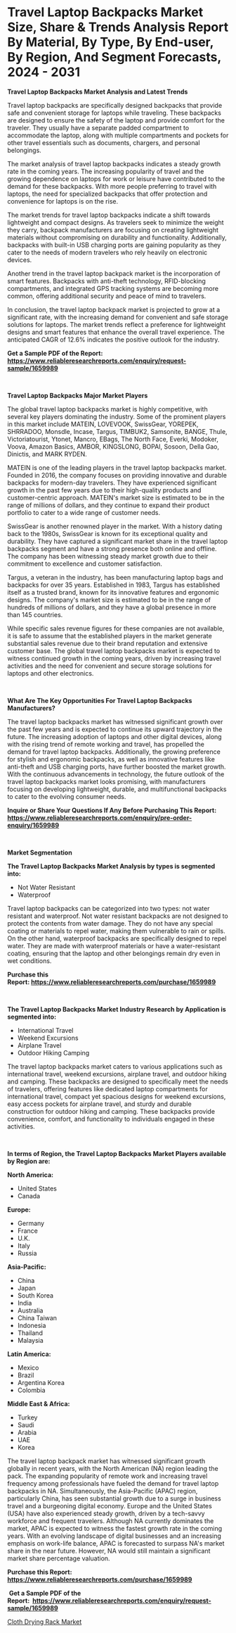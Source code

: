 <p><h1>Travel Laptop Backpacks Market Size, Share & Trends Analysis Report By Material, By Type, By End-user, By Region, And Segment Forecasts, 2024 - 2031</h1></p><p><strong>Travel Laptop Backpacks Market Analysis and Latest Trends</strong></p>
<p><p>Travel laptop backpacks are specifically designed backpacks that provide safe and convenient storage for laptops while traveling. These backpacks are designed to ensure the safety of the laptop and provide comfort for the traveler. They usually have a separate padded compartment to accommodate the laptop, along with multiple compartments and pockets for other travel essentials such as documents, chargers, and personal belongings.</p><p>The market analysis of travel laptop backpacks indicates a steady growth rate in the coming years. The increasing popularity of travel and the growing dependence on laptops for work or leisure have contributed to the demand for these backpacks. With more people preferring to travel with laptops, the need for specialized backpacks that offer protection and convenience for laptops is on the rise.</p><p>The market trends for travel laptop backpacks indicate a shift towards lightweight and compact designs. As travelers seek to minimize the weight they carry, backpack manufacturers are focusing on creating lightweight materials without compromising on durability and functionality. Additionally, backpacks with built-in USB charging ports are gaining popularity as they cater to the needs of modern travelers who rely heavily on electronic devices.</p><p>Another trend in the travel laptop backpack market is the incorporation of smart features. Backpacks with anti-theft technology, RFID-blocking compartments, and integrated GPS tracking systems are becoming more common, offering additional security and peace of mind to travelers.</p><p>In conclusion, the travel laptop backpack market is projected to grow at a significant rate, with the increasing demand for convenient and safe storage solutions for laptops. The market trends reflect a preference for lightweight designs and smart features that enhance the overall travel experience. The anticipated CAGR of 12.6% indicates the positive outlook for the industry.</p></p>
<p><strong>Get a Sample PDF of the Report:&nbsp; <a href="https://www.reliableresearchreports.com/enquiry/request-sample/1659989">https://www.reliableresearchreports.com/enquiry/request-sample/1659989</a></strong></p>
<p>&nbsp;</p>
<p><strong>Travel Laptop Backpacks Major Market Players</strong></p>
<p><p>The global travel laptop backpacks market is highly competitive, with several key players dominating the industry. Some of the prominent players in this market include MATEIN, LOVEVOOK, SwissGear, YOREPEK, ‎SHRRADOO, ‎Monsdle, Incase, Targus, TIMBUK2, Samsonite, BANGE, Thule, Victoriatourist, Ytonet, Mancro, EBags, The North Face, Everki, Modoker, Voova, Amazon Basics, AMBOR, KINGSLONG, BOPAI, Sosoon, Della Gao, Dinictis, and MARK RYDEN. </p><p>MATEIN is one of the leading players in the travel laptop backpacks market. Founded in 2016, the company focuses on providing innovative and durable backpacks for modern-day travelers. They have experienced significant growth in the past few years due to their high-quality products and customer-centric approach. MATEIN's market size is estimated to be in the range of millions of dollars, and they continue to expand their product portfolio to cater to a wide range of customer needs.</p><p>SwissGear is another renowned player in the market. With a history dating back to the 1980s, SwissGear is known for its exceptional quality and durability. They have captured a significant market share in the travel laptop backpacks segment and have a strong presence both online and offline. The company has been witnessing steady market growth due to their commitment to excellence and customer satisfaction.</p><p>Targus, a veteran in the industry, has been manufacturing laptop bags and backpacks for over 35 years. Established in 1983, Targus has established itself as a trusted brand, known for its innovative features and ergonomic designs. The company's market size is estimated to be in the range of hundreds of millions of dollars, and they have a global presence in more than 145 countries.</p><p>While specific sales revenue figures for these companies are not available, it is safe to assume that the established players in the market generate substantial sales revenue due to their brand reputation and extensive customer base. The global travel laptop backpacks market is expected to witness continued growth in the coming years, driven by increasing travel activities and the need for convenient and secure storage solutions for laptops and other electronics.</p></p>
<p>&nbsp;</p>
<p><strong>What Are The Key Opportunities For Travel Laptop Backpacks Manufacturers?</strong></p>
<p><p>The travel laptop backpacks market has witnessed significant growth over the past few years and is expected to continue its upward trajectory in the future. The increasing adoption of laptops and other digital devices, along with the rising trend of remote working and travel, has propelled the demand for travel laptop backpacks. Additionally, the growing preference for stylish and ergonomic backpacks, as well as innovative features like anti-theft and USB charging ports, have further boosted the market growth. With the continuous advancements in technology, the future outlook of the travel laptop backpacks market looks promising, with manufacturers focusing on developing lightweight, durable, and multifunctional backpacks to cater to the evolving consumer needs.</p></p>
<p><strong>Inquire or Share Your Questions If Any Before Purchasing This Report: <a href="https://www.reliableresearchreports.com/enquiry/pre-order-enquiry/1659989">https://www.reliableresearchreports.com/enquiry/pre-order-enquiry/1659989</a></strong></p>
<p>&nbsp;</p>
<p><strong>Market Segmentation</strong></p>
<p><strong>The Travel Laptop Backpacks Market Analysis by types is segmented into:</strong></p>
<p><ul><li>Not Water Resistant</li><li>Waterproof</li></ul></p>
<p><p>Travel laptop backpacks can be categorized into two types: not water resistant and waterproof. Not water resistant backpacks are not designed to protect the contents from water damage. They do not have any special coating or materials to repel water, making them vulnerable to rain or spills. On the other hand, waterproof backpacks are specifically designed to repel water. They are made with waterproof materials or have a water-resistant coating, ensuring that the laptop and other belongings remain dry even in wet conditions.</p></p>
<p><strong>Purchase this Report:&nbsp;<a href="https://www.reliableresearchreports.com/purchase/1659989">https://www.reliableresearchreports.com/purchase/1659989</a></strong></p>
<p>&nbsp;</p>
<p><strong>The Travel Laptop Backpacks Market Industry Research by Application is segmented into:</strong></p>
<p><ul><li>International Travel</li><li>Weekend Excursions</li><li>Airplane Travel</li><li>Outdoor Hiking Camping</li></ul></p>
<p><p>The travel laptop backpacks market caters to various applications such as international travel, weekend excursions, airplane travel, and outdoor hiking and camping. These backpacks are designed to specifically meet the needs of travelers, offering features like dedicated laptop compartments for international travel, compact yet spacious designs for weekend excursions, easy access pockets for airplane travel, and sturdy and durable construction for outdoor hiking and camping. These backpacks provide convenience, comfort, and functionality to individuals engaged in these activities.</p></p>
<p>&nbsp;</p>
<p><strong>In terms of Region, the Travel Laptop Backpacks Market Players available by Region are:</strong></p>
<p>
    <p> <strong> North America: </strong>
        <ul>
            <li>United States</li>
            <li>Canada</li>
        </ul>
        </p> 
    <p> <strong> Europe: </strong>
        <ul>
            <li>Germany</li>
            <li>France</li>
            <li>U.K.</li>
            <li>Italy</li>
            <li>Russia</li>
        </ul>
        </p> 
    <p> <strong> Asia-Pacific: </strong>
        <ul>
            <li>China</li>
            <li>Japan</li>
            <li>South Korea</li>
            <li>India</li>
            <li>Australia</li>
            <li>China Taiwan</li>
            <li>Indonesia</li>
            <li>Thailand</li>
            <li>Malaysia</li>
        </ul>
        </p> 
    <p> <strong> Latin America: </strong>
        <ul>
            <li>Mexico</li>
            <li>Brazil</li>
            <li>Argentina Korea</li>
            <li>Colombia</li>
        </ul>
        </p> 
    <p> <strong> Middle East & Africa: </strong>
        <ul>
            <li>Turkey</li>
            <li>Saudi</li>
            <li>Arabia</li>
            <li>UAE</li>
            <li>Korea</li>
        </ul>
    </p>
    </p>
<p><p>The travel laptop backpack market has witnessed significant growth globally in recent years, with the North American (NA) region leading the pack. The expanding popularity of remote work and increasing travel frequency among professionals have fueled the demand for travel laptop backpacks in NA. Simultaneously, the Asia-Pacific (APAC) region, particularly China, has seen substantial growth due to a surge in business travel and a burgeoning digital economy. Europe and the United States (USA) have also experienced steady growth, driven by a tech-savvy workforce and frequent travelers. Although NA currently dominates the market, APAC is expected to witness the fastest growth rate in the coming years. With an evolving landscape of digital businesses and an increasing emphasis on work-life balance, APAC is forecasted to surpass NA's market share in the near future. However, NA would still maintain a significant market share percentage valuation.</p></p>
<p><strong>Purchase this Report: <a href="https://www.reliableresearchreports.com/purchase/1659989">https://www.reliableresearchreports.com/purchase/1659989</a></strong></p>
<p>&nbsp;<strong>Get a Sample PDF of the Report:&nbsp;&nbsp;<a href="https://www.reliableresearchreports.com/enquiry/request-sample/1659989">https://www.reliableresearchreports.com/enquiry/request-sample/1659989</a></strong></p>
<p><strong></strong></p>
<p><p><a href="https://github.com/mahnoor2003/Market-Research-Report-List-2/blob/main/cloth-drying-rack-market.md">Cloth Drying Rack Market</a></p></p>